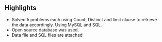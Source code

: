 ## Highlights
- Solved 5 problems each using Count, Distinct and limit clause to retrieve the data accordingly. Using MySQL and SQL.
- Open source database was used.
- Data file and SQL files are attached

